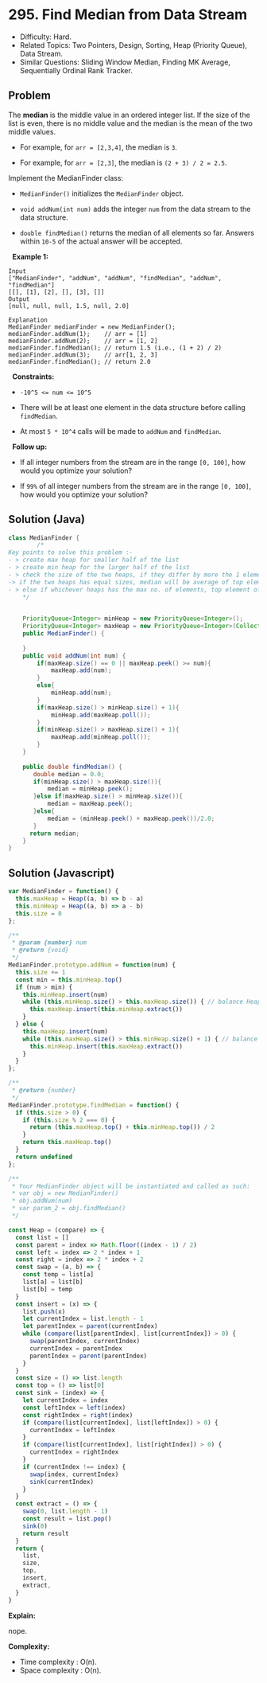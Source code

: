 # 295. Find Median from Data Stream

- Difficulty: Hard.
- Related Topics: Two Pointers, Design, Sorting, Heap (Priority Queue), Data Stream.
- Similar Questions: Sliding Window Median, Finding MK Average, Sequentially Ordinal Rank Tracker.

## Problem

The **median** is the middle value in an ordered integer list. If the size of the list is even, there is no middle value and the median is the mean of the two middle values.


	
- For example, for ```arr = [2,3,4]```, the median is ```3```.
	
- For example, for ```arr = [2,3]```, the median is ```(2 + 3) / 2 = 2.5```.


Implement the MedianFinder class:


	
- ```MedianFinder()``` initializes the ```MedianFinder``` object.
	
- ```void addNum(int num)``` adds the integer ```num``` from the data stream to the data structure.
	
- ```double findMedian()``` returns the median of all elements so far. Answers within ```10-5``` of the actual answer will be accepted.


 
**Example 1:**

```
Input
["MedianFinder", "addNum", "addNum", "findMedian", "addNum", "findMedian"]
[[], [1], [2], [], [3], []]
Output
[null, null, null, 1.5, null, 2.0]

Explanation
MedianFinder medianFinder = new MedianFinder();
medianFinder.addNum(1);    // arr = [1]
medianFinder.addNum(2);    // arr = [1, 2]
medianFinder.findMedian(); // return 1.5 (i.e., (1 + 2) / 2)
medianFinder.addNum(3);    // arr[1, 2, 3]
medianFinder.findMedian(); // return 2.0
```

 
**Constraints:**


	
- ```-10^5 <= num <= 10^5```
	
- There will be at least one element in the data structure before calling ```findMedian```.
	
- At most ```5 * 10^4``` calls will be made to ```addNum``` and ```findMedian```.


 
**Follow up:**


	
- If all integer numbers from the stream are in the range ```[0, 100]```, how would you optimize your solution?
	
- If ```99%``` of all integer numbers from the stream are in the range ```[0, 100]```, how would you optimize your solution?


## Solution (Java)
```java
class MedianFinder {
        /*
Key points to solve this problem :-
- > create max heap for smaller half of the list
- > create min heap for the larger half of the list
- > check the size of the two heaps, if they differ by more the 1 element, rebalace them by transfering 1 element from heap with greater size to smaller
-> if the two heaps has equal sizes, median will be average of top element of min and the max heap
- > else if whichever heaps has the max no. of elements, top element of that heap will be the median
    */

    
    PriorityQueue<Integer> minHeap = new PriorityQueue<Integer>();
    PriorityQueue<Integer> maxHeap = new PriorityQueue<Integer>(Collections.reverseOrder());
    public MedianFinder() {
        
    }
    public void addNum(int num) {
        if(maxHeap.size() == 0 || maxHeap.peek() >= num){
            maxHeap.add(num);
        }
        else{
            minHeap.add(num);
        }
        if(maxHeap.size() > minHeap.size() + 1){
            minHeap.add(maxHeap.poll());
        }
        if(minHeap.size() > maxHeap.size() + 1){
            maxHeap.add(minHeap.poll());
        }
    }
    
    public double findMedian() {
       double median = 0.0;
       if(minHeap.size() > maxHeap.size()){
           median = minHeap.peek();
       }else if(maxHeap.size() > minHeap.size()){
           median = maxHeap.peek();
       }else{
           median = (minHeap.peek() + maxHeap.peek())/2.0;
       }
      return median;
    }
}
```

## Solution (Javascript)

```javascript
var MedianFinder = function() {
  this.maxHeap = Heap((a, b) => b - a)
  this.minHeap = Heap((a, b) => a - b)
  this.size = 0
};

/** 
 * @param {number} num
 * @return {void}
 */
MedianFinder.prototype.addNum = function(num) {
  this.size += 1
  const min = this.minHeap.top()
  if (num > min) {
    this.minHeap.insert(num)
    while (this.minHeap.size() > this.maxHeap.size()) { // balance Heaps
      this.maxHeap.insert(this.minHeap.extract())
    }
  } else {
    this.maxHeap.insert(num)
    while (this.maxHeap.size() > this.minHeap.size() + 1) { // balance Heaps
      this.minHeap.insert(this.maxHeap.extract())
    }
  }
};

/**
 * @return {number}
 */
MedianFinder.prototype.findMedian = function() {
  if (this.size > 0) {
    if (this.size % 2 === 0) {
      return (this.maxHeap.top() + this.minHeap.top()) / 2
    }
    return this.maxHeap.top()
  }
  return undefined
};

/** 
 * Your MedianFinder object will be instantiated and called as such:
 * var obj = new MedianFinder()
 * obj.addNum(num)
 * var param_2 = obj.findMedian()
 */

const Heap = (compare) => {
  const list = []
  const parent = index => Math.floor((index - 1) / 2)
  const left = index => 2 * index + 1
  const right = index => 2 * index + 2
  const swap = (a, b) => {
    const temp = list[a]
    list[a] = list[b]
    list[b] = temp
  }
  const insert = (x) => {
    list.push(x)
    let currentIndex = list.length - 1
    let parentIndex = parent(currentIndex)
    while (compare(list[parentIndex], list[currentIndex]) > 0) {
      swap(parentIndex, currentIndex)
      currentIndex = parentIndex
      parentIndex = parent(parentIndex)
    }
  }
  const size = () => list.length
  const top = () => list[0]
  const sink = (index) => {
    let currentIndex = index
    const leftIndex = left(index)
    const rightIndex = right(index)
    if (compare(list[currentIndex], list[leftIndex]) > 0) {
      currentIndex = leftIndex
    }
    if (compare(list[currentIndex], list[rightIndex]) > 0) {
      currentIndex = rightIndex
    }
    if (currentIndex !== index) {
      swap(index, currentIndex)
      sink(currentIndex)
    }
  }
  const extract = () => {
    swap(0, list.length - 1)
    const result = list.pop()
    sink(0)
    return result
  }
  return {
    list,
    size,
    top,
    insert,
    extract,
  }
}
```

**Explain:**

nope.

**Complexity:**

* Time complexity : O(n).
* Space complexity : O(n).

